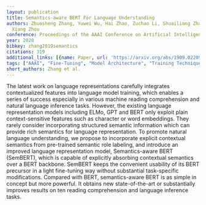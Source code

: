 ```yaml
---
layout: publication
title: Semantics-aware BERT For Language Understanding
authors: Zhuosheng Zhang, Yuwei Wu, Hai Zhao, Zuchao Li, Shuailiang Zhang, Xi Zhou,
  Xiang Zhou
conference: Proceedings of the AAAI Conference on Artificial Intelligence
year: 2020
bibkey: zhang2019semantics
citations: 319
additional_links: [{name: Paper, url: 'https://arxiv.org/abs/1909.02209'}]
tags: ["AAAI", "Fine-Tuning", "Model Architecture", "Training Techniques"]
short_authors: Zhang et al.
---
```

The latest work on language representations carefully integrates
contextualized features into language model training, which enables a series of
success especially in various machine reading comprehension and natural
language inference tasks. However, the existing language representation models
including ELMo, GPT and BERT only exploit plain context-sensitive features such
as character or word embeddings. They rarely consider incorporating structured
semantic information which can provide rich semantics for language
representation. To promote natural language understanding, we propose to
incorporate explicit contextual semantics from pre-trained semantic role
labeling, and introduce an improved language representation model,
Semantics-aware BERT (SemBERT), which is capable of explicitly absorbing
contextual semantics over a BERT backbone. SemBERT keeps the convenient
usability of its BERT precursor in a light fine-tuning way without substantial
task-specific modifications. Compared with BERT, semantics-aware BERT is as
simple in concept but more powerful. It obtains new state-of-the-art or
substantially improves results on ten reading comprehension and language
inference tasks.